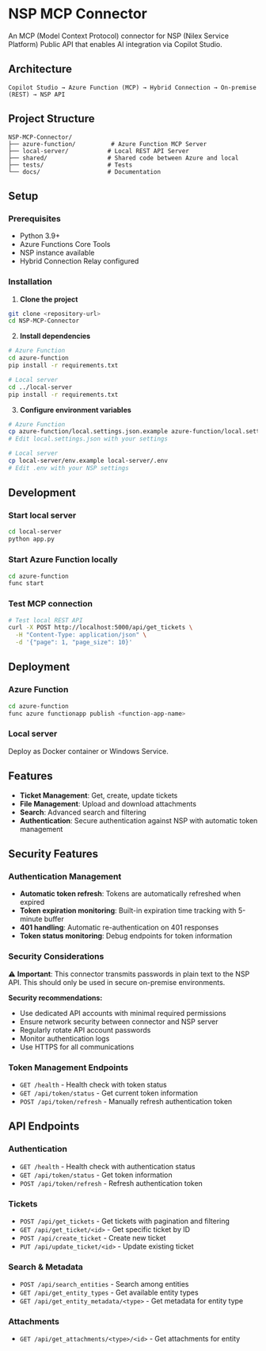 # NSP MCP Connector

An MCP (Model Context Protocol) connector for NSP (Nilex Service Platform) Public API that enables AI integration via Copilot Studio.

## Architecture

```
Copilot Studio → Azure Function (MCP) → Hybrid Connection → On-premise (REST) → NSP API
```

## Project Structure

```
NSP-MCP-Connector/
├── azure-function/          # Azure Function MCP Server
├── local-server/           # Local REST API Server
├── shared/                 # Shared code between Azure and local
├── tests/                  # Tests
└── docs/                   # Documentation
```

## Setup

### Prerequisites
- Python 3.9+
- Azure Functions Core Tools
- NSP instance available
- Hybrid Connection Relay configured

### Installation

1. **Clone the project**
```bash
git clone <repository-url>
cd NSP-MCP-Connector
```

2. **Install dependencies**
```bash
# Azure Function
cd azure-function
pip install -r requirements.txt

# Local server
cd ../local-server
pip install -r requirements.txt
```

3. **Configure environment variables**
```bash
# Azure Function
cp azure-function/local.settings.json.example azure-function/local.settings.json
# Edit local.settings.json with your settings

# Local server
cp local-server/env.example local-server/.env
# Edit .env with your NSP settings
```

## Development

### Start local server
```bash
cd local-server
python app.py
```

### Start Azure Function locally
```bash
cd azure-function
func start
```

### Test MCP connection
```bash
# Test local REST API
curl -X POST http://localhost:5000/api/get_tickets \
  -H "Content-Type: application/json" \
  -d '{"page": 1, "page_size": 10}'
```

## Deployment

### Azure Function
```bash
cd azure-function
func azure functionapp publish <function-app-name>
```

### Local server
Deploy as Docker container or Windows Service.

## Features

- **Ticket Management**: Get, create, update tickets
- **File Management**: Upload and download attachments
- **Search**: Advanced search and filtering
- **Authentication**: Secure authentication against NSP with automatic token management

## Security Features

### Authentication Management
- **Automatic token refresh**: Tokens are automatically refreshed when expired
- **Token expiration monitoring**: Built-in expiration time tracking with 5-minute buffer
- **401 handling**: Automatic re-authentication on 401 responses
- **Token status monitoring**: Debug endpoints for token information

### Security Considerations
⚠️ **Important**: This connector transmits passwords in plain text to the NSP API. This should only be used in secure on-premise environments.

**Security recommendations:**
- Use dedicated API accounts with minimal required permissions
- Ensure network security between connector and NSP server
- Regularly rotate API account passwords
- Monitor authentication logs
- Use HTTPS for all communications

### Token Management Endpoints
- `GET /health` - Health check with token status
- `GET /api/token/status` - Get current token information
- `POST /api/token/refresh` - Manually refresh authentication token

## API Endpoints

### Authentication
- `GET /health` - Health check with authentication status
- `GET /api/token/status` - Get token information
- `POST /api/token/refresh` - Refresh authentication token

### Tickets
- `POST /api/get_tickets` - Get tickets with pagination and filtering
- `GET /api/get_ticket/<id>` - Get specific ticket by ID
- `POST /api/create_ticket` - Create new ticket
- `PUT /api/update_ticket/<id>` - Update existing ticket

### Search & Metadata
- `POST /api/search_entities` - Search among entities
- `GET /api/get_entity_types` - Get available entity types
- `GET /api/get_entity_metadata/<type>` - Get metadata for entity type

### Attachments
- `GET /api/get_attachments/<type>/<id>` - Get attachments for entity 